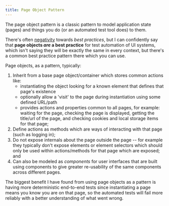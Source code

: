 ```yaml
---
title: Page Object Pattern
---
```


The page object pattern is a classic pattern to model application state (pages) and things you do (or an automated test tool does) to them.

There's often [negativity](https://www.fastcompany.com/3052222/hit-the-ground-running/the-problem-with-best-practices) towards _best practices_, but I can confidently say that **page objects _are_ a best practice** for test automation of UI systems, which isn't saying they will be exactly the same in every context, but there's a common best practice pattern there which you can use.

Page objects, as a pattern, typically:

1.  Inherit from a base page object/container which stores common actions like:
    - instantiating the object looking for a known element that defines that page's existence
    - optionally allow a 'visit' to the page during instantiation using some defined URL/path
    - provides actions and properties common to all pages, for example: waiting for the page, checking the page is displayed, getting the title/url of the page, and checking cookies and local storage items for that page;
2.  Define actions as methods which are ways of interacting with that page (such as logging in);
3.  Do not expose internals about the page outside the page -- for example they typically don't expose elements or element selectors which should only be used within actions/methods for that page which are exposed; and
4.  Can also be modeled as _components_ for user interfaces that are built using components to give greater re-usability of the same components across different pages.

The biggest benefit I have found from using page objects as a pattern is having more deterministic end-to-end tests since instantiating a page means you know you are on that page, so the automated tests will fail more reliably with a better understanding of what went wrong.
